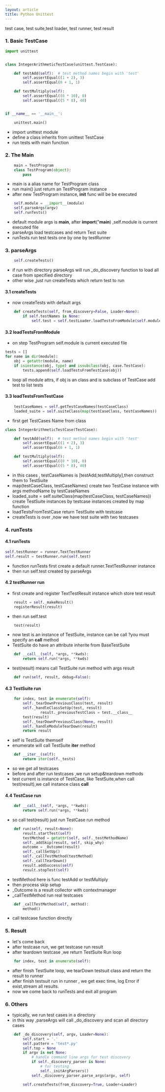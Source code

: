 ```yaml
---
layout: article
title: Python Unittest 
---
```


test case, test suite,test loader, test runner, test result


### 1. Basic TestCase
```python
import unittest


class IntegerArithmeticTestCase(unittest.TestCase):

    def testAdd(self):  # test method names begin with 'test'
        self.assertEqual((1 + 2), 3)
        self.assertEqual(0 + 1, 1)

    def testMultiply(self):
        self.assertEqual((0 * 10), 0)
        self.assertEqual((5 * 8), 40)


if __name__ == '__main__':

    unittest.main()

```

* import unittest module
* define a class inherits from unittest TestCase
* run tests with main function

### 2. The Main

```python
    main = TestProgram
    class TestProgram(object):
        pass
```

* main is a alias name for TestProgram class
* run main() just return an TestProgram instance
* after new TestProgram instance, __init__ func will be be executed
  
```python
    self.module = __import__(module)
    self.parseArgs(argv)
    self.runTests()
```
* default module args is __main__, after __import__("__main__) ,self.module is current executed file
* parseArgs  load testcases and return Test suite
* runTests run test tests one by one by testRunner

### 3. parseArgs

```python
    self.createTests()
```
* if run with directory  parseArgs will run  _do_discovery function to load all case from specified directory
* other wise ,just run createTests which return test to run

#### 3.1 createTests

* now createTests with default args 

```python
    def createTests(self, from_discovery=False, Loader=None):
        if self.testNames is None:
            self.test = self.testLoader.loadTestsFromModule(self.module)
```
#### 3.2 loadTestsFromModule

* on step TestProgram self.module is current executed file
  
```python
tests = []
for name in dir(module):
    obj = getattr(module, name)
    if isinstance(obj, type) and issubclass(obj, case.TestCase):
        tests.append(self.loadTestsFromTestCase(obj))
```

* loop all module attrs, if obj is an class and is subclass of TestCase add test to list tests 

#### 3.3 loadTestsFromTestCase 

```python
    testCaseNames = self.getTestCaseNames(testCaseClass)
    loaded_suite = self.suiteClass(map(testCaseClass, testCaseNames))
```

* first get TestCases Name from class
```python
class IntegerArithmeticTestCase(TestCase):

    def testAdd(self):  # test method names begin with 'test'
        self.assertEqual((1 + 2), 3)
        self.assertEqual(0 + 1, 1)

    def testMultiply(self):
        self.assertEqual((0 * 10), 0)
        self.assertEqual((5 * 8), 40)

```
* in this cases , testCaseNames is [testAdd,testMultiply],then construct them to TestSuite
* map(testCaseClass, testCaseNames) create two TestCase instance with args methodName by testCaseNames
* loaded_suite = self.suiteClass(map(testCaseClass, testCaseNames)) create TestSuite instances by testcase instances  created by map function
* loadTestsFromTestCase return TestSuite with testcase
* createTests is over ,now we have test suite with two testcases

### 4. runTests

#### 4.1 runTests

```python
self.testRunner = runner.TextTestRunner
self.result = testRunner.run(self.test)
```

* function runTests first create a default  runner.TextTestRunner instance
* then run self.test created by parseArgs

#### 4.2 testRunner run

* first create and register TextTestResult instance which store test result

```python
    result = self._makeResult()
    registerResult(result)
```
* then run self.test

```python
    test(result)
```
* now test is an instance of TestSuite,  instance can be call ?you must specify an __call__ method  
* TestSuite do have an attribute inherite from BaseTestSuite
```python
    def __call__(self, *args, **kwds):
        return self.run(*args, **kwds)
```
* test(result) means call TestSuite run method with args result

```python
    def run(self, result, debug=False):
```

#### 4.3 TestSuite run

```python
    for index, test in enumerate(self):
        self._tearDownPreviousClass(test, result)
        self._handleClassSetUp(test, result)
                result._previousTestClass = test.__class__
        test(result)
        self._tearDownPreviousClass(None, result)
        self._handleModuleTearDown(result)
        return result
```
* self is TestSuite themself
* enumerate will call  TestSuite __iter__ method 

```python
    def __iter__(self):
        return iter(self._tests)
```
* so we get all testcases 
* before and after run testcases ,we run setup&teardown methods
* test current is instance of TestCase, like TestSuite,when call test(result),we call instance class __call__

#### 4.4 TestCase run
```python
    def __call__(self, *args, **kwds):
        return self.run(*args, **kwds)
```

* so call test(result) just run TestCase run method
  
```python
    def run(self, result=None):
        result.startTest(self)
        testMethod = getattr(self, self._testMethodName)
        self._addSkip(result, self, skip_why)
        outcome = _Outcome(result)
        self._callSetUp()
        self._callTestMethod(testMethod)
        self._callTearDown()
        result.addSuccess(self)
        result.stopTest(self)
```
* testMethod here is func testAdd or testMultiply
* then process skip setup 
* _Outcome is a result collector with contextmanager
* _callTestMethod run real testcases 

```python
    def _callTestMethod(self, method):
        method()
```
* call testcase function directly

### 5. Result

* let's come back
* after testcase run, we get testcase run result
* after teardown testcase ,we return TestSuite Run loop
```python
    for index, test in enumerate(self):
```
* after  finish TestSuite loop, we tearDown testsuit class and return the result to runner
* after finish testsuit run in runner , we get exec time, log Error if exist,stream all results.
* now we come back to runTests and exit all program

### 6. Others

* typically, we run test cases in a directory
* in this way ,parseArgs will call _do_discovery and scan all directory cases

```python
    def _do_discovery(self, argv, Loader=None):
        self.start = '.'
        self.pattern = 'test*.py'
        self.top = None
        if argv is not None:
            # handle command line args for test discovery
            if self._discovery_parser is None:
                # for testing
                self._initArgParsers()
            self._discovery_parser.parse_args(argv, self)

        self.createTests(from_discovery=True, Loader=Loader)
``` 